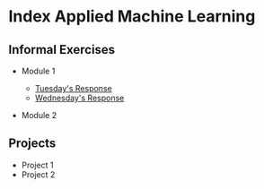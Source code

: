 # Index Applied Machine Learning

## Informal Exercises
- Module 1
    - [Tuesday's Response](tues1.md)
    - [Wednesday's Response](wed1.md)

- Module 2

## Projects

- Project 1
- Project 2